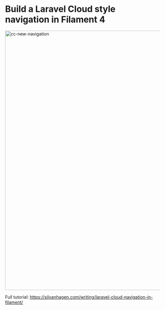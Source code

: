 # Build a Laravel Cloud style navigation in Filament 4

<img width="1896" height="841" alt="cc-new-navigation" src="https://github.com/user-attachments/assets/df6d42cf-bfa3-41a4-91cf-4d03524f0f6f" />


Full tutorial: https://silvanhagen.com/writing/laravel-cloud-navigation-in-filament/
